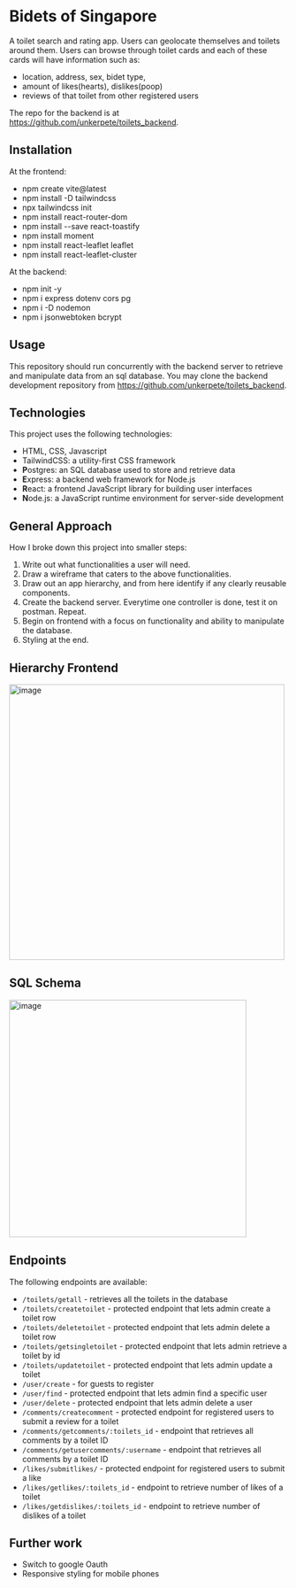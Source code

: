 # Bidets of Singapore
A toilet search and rating app. 
Users can geolocate themselves and toilets around them. 
Users can browse through toilet cards and each of these cards will have information such as: 
- location, address, sex, bidet type,
- amount of likes(hearts), dislikes(poop)
- reviews of that toilet from other registered users

The repo for the backend is at https://github.com/unkerpete/toilets_backend.
 
## Installation
At the frontend:
- npm create vite@latest
- npm install -D tailwindcss
- npx tailwindcss init
- npm install react-router-dom
- npm install --save react-toastify
- npm install moment
- npm install react-leaflet leaflet
- npm install react-leaflet-cluster

At the backend:
- npm init -y
- npm i express dotenv cors pg
- npm i -D nodemon
- npm i jsonwebtoken bcrypt

## Usage
This repository should run concurrently with the backend server to retrieve and manipulate data from an sql database. You may clone the backend development repository from https://github.com/unkerpete/toilets_backend.

## Technologies
This project uses the following technologies:

- HTML, CSS, Javascript
- TailwindCSS: a utility-first CSS framework
- **P**ostgres: an SQL database used to store and retrieve data
- **E**xpress: a backend web framework for Node.js
- **R**eact: a frontend JavaScript library for building user interfaces
- **N**ode.js: a JavaScript runtime environment for server-side development

## General Approach
How I broke down this project into smaller steps:
1. Write out what functionalities a user will need.
2. Draw a wireframe that caters to the above functionalities.
3. Draw out an app hierarchy, and from here identify if any clearly reusable components.
4. Create the backend server. Everytime one controller is done, test it on postman. Repeat.
5. Begin on frontend with a focus on functionality and ability to manipulate the database.
6. Styling at the end.

## Hierarchy Frontend
<img width="498" alt="image" src="https://user-images.githubusercontent.com/118168304/224412155-7ee1fb22-c80f-478d-b621-265af80fb452.png">
 
## SQL Schema
<img width="429" alt="image" src="https://user-images.githubusercontent.com/118168304/224402426-8b509cd8-0fe5-4b75-b89d-609829c04d7d.png">

## Endpoints
The following endpoints are available:

 - `/toilets/getall` - retrieves all the toilets in the database
 - `/toilets/createtoilet` - protected endpoint that lets admin create a  toilet row
 - `/toilets/deletetoilet` - protected endpoint that lets admin delete a toilet row
 - `/toilets/getsingletoilet` - protected endpoint that lets admin retrieve a toilet by id
 - `/toilets/updatetoilet` - protected endpoint that lets admin update a toilet
 - `/user/create` - for guests to register
 - `/user/find` - protected endpoint that lets admin find a specific user
 - `/user/delete` - protected endpoint that lets admin delete a user
 - `/comments/createcomment` - protected endpoint for registered users to submit a review for a toilet
 - `/comments/getcomments/:toilets_id` -  endpoint that retrieves all comments by a toilet ID
 - `/comments/getusercomments/:username` -  endpoint that retrieves all comments by a toilet ID
 - `/likes/submitlikes/` -  protected endpoint for registered users to submit a like
 - `/likes/getlikes/:toilets_id` -  endpoint to retrieve number of likes of a toilet
 - `/likes/getdislikes/:toilets_id` -  endpoint to retrieve number of dislikes of a toilet

## Further work
- Switch to google Oauth
- Responsive styling for mobile phones






